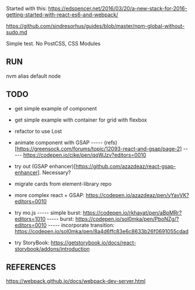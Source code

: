 Started with this: https://edspencer.net/2016/03/20/a-new-stack-for-2016-getting-started-with-react-es6-and-webpack/

https://github.com/sindresorhus/guides/blob/master/npm-global-without-sudo.md

Simple test.
No PostCSS, CSS Modules



RUN
-----
nvm alias default node





TODO
----
- get simple example of component
- get simple example with container for grid with flexbox
- refactor to use Lost
- animate component with GSAP
----- (refs)[https://greensock.com/forums/topic/12093-react-and-gsap/page-2]
----- https://codepen.io/cjke/pen/qqWJzv?editors=0010
- try out (GSAP enhancer)[https://github.com/azazdeaz/react-gsap-enhancer]. Necessary?
- migrate cards from element-library repo
- more complex react + GSAP: https://codepen.io/azazdeaz/pen/yYavVK?editors=0010
- try mo.js
----- simple burst: https://codepen.io/rkhayat/pen/aBpMRr?editors=1010
----- burst: https://codepen.io/sol0mka/pen/PboNZg/?editors=0010
----- incorporate transition: https://codepen.io/sol0mka/pen/8a4d6ffc83e6c8633b26f0691055cdad

- try StoryBook: https://getstorybook.io/docs/react-storybook/addons/introduction




REFERENCES
-----------
https://webpack.github.io/docs/webpack-dev-server.html
